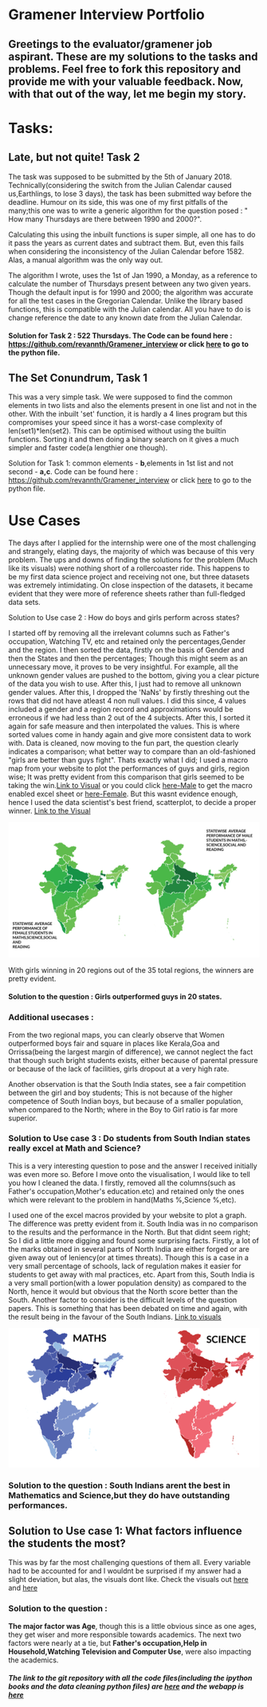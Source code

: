 
# Gramener Interview Portfolio


## Greetings to the evaluator/gramener job aspirant. These are my solutions to the tasks and problems. Feel free to fork this repository and provide me with your valuable feedback. Now, with that out of the way, let me begin my story.


# Tasks:


## Late, but not quite! Task 2



The task was supposed to be submitted by the 5th of January 2018. Technically(considering the switch from the Julian Calendar caused us,Earthlings, to lose 3 days), the task has been submitted way before the deadline. Humour on its side, this was one of my first pitfalls of the many;this one was to write a generic algorithm for the question posed : " How many Thursdays are there between 1990 and 2000?".

Calculating this using the inbuilt functions is super simple, all one has to do it pass the years as current dates and subtract them. But, even this fails when considering the inconsistency of the Julian Calendar before 1582. Alas, a manual algorithm was the only way out. 

The algorithm I wrote, uses the 1st of Jan 1990, a Monday, as a reference to calculate the number of Thursdays present between any two given years. Though the default input is for 1990 and 2000; the algorithm was accurate for all the test cases in the Gregorian Calendar. Unlike the library based functions, this is compatible with the Julian calendar. All you have to do is change reference the date to any known date from the Julian Calendar. 

#### Solution for Task 2 : 522 Thursdays. The Code can be found here : https://github.com/revannth/Gramener_interview or click [here](https://github.com/revannth/Gramener_interview/blob/master/Task2.py) to go to the python file.

## The Set Conundrum, Task 1

This was a very simple task. We were supposed to find the common elements in two lists and also the elements present in one list and not in the other. With the inbuilt 'set' function, it is hardly a 4 lines program but this compromises your speed since it has a worst-case complexity of len(set1)\*len(set2). This can be optimised without using the builtin functions. Sorting it and then doing a binary search on it gives a much simpler and faster code(a lengthier one though).

Solution for Task 1: common elements - **b**,elements in 1st list and not second - **a,c**. Code can be found here : https://github.com/revannth/Gramener_interview or click [here](https://github.com/revannth/Gramener_interview/blob/master/Task1.py) to go to the python file.


# Use Cases

The days after I applied for the internship were one of the most challenging and strangely, elating days, the majority of which was because of this very problem. The ups and downs of finding the solutions for the problem (Much like its visuals) were nothing short of a rollercoaster ride. This happens to be my first data science project and receiving not one, but three datasets was extremely intimidating. On close inspection of the datasets, it became evident that they were more of reference sheets rather than full-fledged data sets.




Solution to Use case 2 : How do boys and girls perform across states?

I started off by removing all the irrelevant columns such as Father's occupation, Watching TV, etc and retained only the percentages,Gender and the region. I then sorted the data, firstly on the basis of Gender and then the States and then the percentages; Though this might seem as an unnecessary move, it proves to be very insightful. For example, all the unknown gender values are pushed to the bottom, giving you a clear picture of the data you wish to use. After this, I just had to remove all unknown gender values. After this, I dropped the 'NaNs' by firstly threshing out the rows that did not have atleast 4 non null values. I did this since, 4 values included a gender and a region record and approximations would be erroneous if we had less than 2 out of the 4 subjects. After this, I sorted it again for safe measure and then interpolated the values. This is where sorted values come in handy again and give more consistent data to work with. Data is cleaned, now moving to the fun part, the question clearly indicates a comparison; what better way to compare than an old-fashioned "girls are better than guys fight". Thats exactly what I did; I used a macro map from your website to plot the performances of guys and girls, region wise; It was pretty evident from this comparison that girls seemed to be taking the win.[Link to Visual]() or you could click [here-Male](https://github.com/revannth/Gramener_interview/blob/master/Male_Data.xlsm) to get the macro enabled excel sheet or [here-Female](https://github.com/revannth/Gramener_interview/blob/master/Female_Data.xlsm). But this wasnt evidence enough, hence I used the data scientist's best friend, scatterplot, to decide a proper winner. [Link to the Visual](https://sleepy-plateau-86658.herokuapp.com/boyvgirl)

![alt Boy V Girl](https://github.com/revannth/Gramener_interview/blob/master/app/static/images/BoyvsGirl.jpg?raw=true)

With girls winning in 20 regions out of the 35 total regions, the winners are pretty evident.

#### Solution to the question : Girls outperformed guys in 20 states.

### Additional usecases : 
From the two regional maps, you can clearly observe that Women outperformed boys fair and square in places like Kerala,Goa and Orrissa(being the largest margin of difference), we cannot neglect the fact that though such bright students exists, either because of parental pressure or because of the lack of facilities, girls dropout at a very high rate.

Another observation is that the South India states, 
see a fair competition between the girl and boy students; This is not because of the higher competence of South Indian boys, but because of a smaller population, when compared to the North; where in the Boy to Girl ratio is far more superior.

### Solution to Use case 3 : Do students from South Indian states really excel at Math and Science?

This is a very interesting question to pose and the answer I received initially was even more so. Before I move onto the visualisation, I would like to tell you how I cleaned the data. I firstly, removed all the columns(such as Father's occupation,Mother's education.etc) and retained only the ones which were relevant to the problem in hand(Maths %,Science %,etc).

I used one of the excel macros provided by your website to plot a graph. The difference was pretty evident from it. South India was in no comparison to the results and the performance in the North. But that didnt seem right; So I did a little more digging and found some surprising facts. Firstly, a lot of the marks obtained in several parts of North India are either forged or are given away out of leniency(or at times threats). Though this is a case in a very small percentage of schools, lack of regulation makes it easier for students to get away with mal practices, etc. Apart from this, South India is a very small portion(with a lower population density) as compared to the North, hence it would but obvious that the North score better than the South. Another factor to consider is the difficult levels of the question papers. This is something that has been debated on time and again, with the result being in the favour of the South Indians. [Link to visuals](https://sleepy-plateau-86658.herokuapp.com/)

![alt North V South](https://github.com/revannth/Gramener_interview/blob/master/app/static/images/MathvsScience.jpg?raw=true)

### Solution to the question : South Indians arent the best in Mathematics and Science,but they do have outstanding performances.



## Solution to Use case 1: What factors influence the students the most?

This was by far the most challenging questions of them all. Every variable had to be accounted for and I wouldnt be surprised if my answer had a slight deviation, but alas, the visuals dont like. Check the visuals out [here](https://sleepy-plateau-86658.herokuapp.com/Factor) and [here](https://sleepy-plateau-86658.herokuapp.com/intensefactors)

### Solution to the question :
 **The major factor was Age**, though this is a little obvious since as one ages, they get wiser and more responsible towards academics. The next two factors were nearly at a tie, but **Father's occupation,Help in Household,Watching Television and Computer Use**, were also impacting the academics.




##### The link to the git repository with all the code files(including the ipython books and the data cleaning python files) are [here](https://github.com/revannth/Gramener_interview) and the webapp is [here](https://sleepy-plateau-86658.herokuapp.com/)

